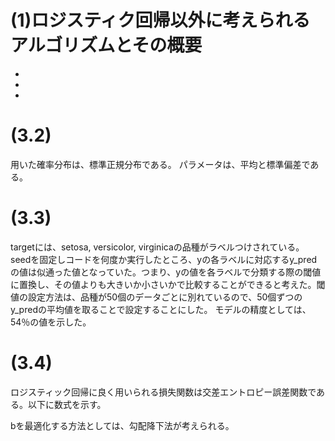 # (1)ロジスティク回帰以外に考えられるアルゴリズムとその概要

- 

- 

- 

# (3.2) 
用いた確率分布は、標準正規分布である。
パラメータは、平均と標準偏差である。

# (3.3)
targetには、setosa, versicolor, virginicaの品種がラベルつけされている。
seedを固定しコードを何度か実行したところ、yの各ラベルに対応するy_predの値は似通った値となっていた。つまり、yの値を各ラベルで分類する際の閾値に置換し、その値よりも大きいか小さいかで比較することができると考えた。閾値の設定方法は、品種が50個のデータごとに別れているので、50個ずつのy_predの平均値を取ることで設定することにした。
モデルの精度としては、54％の値を示した。

# (3.4)
ロジスティック回帰に良く用いられる損失関数は交差エントロピー誤差関数である。以下に数式を示す。

bを最適化する方法としては、勾配降下法が考えられる。
